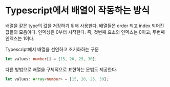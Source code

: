 # Typescript에서 배열이 작동하는 방식

배열을 같은 type의 값을 저장하기 위해 사용한다.
배열들은 order 되고 index 되어진 값들의 모음이다.
인덱싱은 0부터 시작한다.
즉, 첫번째 요소의 인덱스는 0이고, 두번째 인덱스는 1이다.

Typescript에서 배열을 선언하고 초기화하는 구문

```typescript
let values: number[] = [15, 20, 25, 30];
```

다른 방법으로 배열을 구체적으로 표현하는 문법도 제공한다.

```typescript
let values: Array<number> = [15, 20, 25, 30];
```
